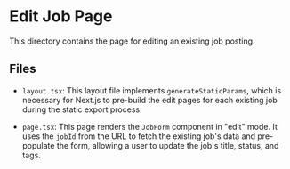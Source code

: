 # Edit Job Page

This directory contains the page for editing an existing job posting.

## Files

-   `layout.tsx`: This layout file implements `generateStaticParams`, which is necessary for Next.js to pre-build the edit pages for each existing job during the static export process.

-   `page.tsx`: This page renders the `JobForm` component in "edit" mode. It uses the `jobId` from the URL to fetch the existing job's data and pre-populate the form, allowing a user to update the job's title, status, and tags.
